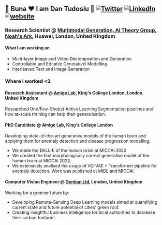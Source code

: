 ## :hugs: Buna :heart: I am Dan Tudosiu :hugs: [![Twitter](https://img.shields.io/badge/Twitter-1DA1F2?style=for-the-badge&logo=twitter&logoColor=white)](https://twitter.com/intent/follow?screen_name=DTudosiu) [![LinkedIn](https://img.shields.io/badge/LinkedIn-0077B5?style=for-the-badge&logo=linkedin&logoColor=white)](https://www.linkedin.com/in/petru-daniel-tudosiu/) [![website](https://img.shields.io/badge/Website-46a2f1.svg?&label=Google_Scholar&style=for-the-badge&logo=Google-Chrome&logoColor=white&link=https://scholar.google.com/citations?user=sv39zkwAAAAJ&hl=en)](https://scholar.google.com/citations?user=sv39zkwAAAAJ&hl=en)

### Research Scientist @ [Multimodal Generation, AI Theory Group, Noah's Ark](http://dev3.noahlab.com.hk/index.html), Huawei, London, United Kingdom 

#### What I am working on
* Multi-layer Image and Video Decomposition and Generation
* Controllable and Editable Generativel Modelling
* Interleaved Text and Image Generation 
  
### Where I worked <3 

#### Research Assisstant @ [Amigo Lab](https://amigos.ai/), King's College London, London, United Kingdom
Researched One/Few-Shot(s) Active Learning Segmentation pipelines and how at-scale training can help their generalisation. 

#### PhD Candidate @ [Amigo Lab](https://amigos.ai/), King's College London 
Developing state-of-the-art generative models of the human brain and applying them for anomaly detection and disease progression modelling.
* We made the DALL-E of the human brain at MICCAI 2022.
* We created the first morphologically correct generative model of the human brain at MICCAI 2022.
* We extensively analised the usage of VQ-VAE + Transformer pipeline for anomaly detection. Work was published at MIDL and MICCAI.

#### Computer Vision Engineer @ [Gentian Ltd](https://www.gentian.io/), London, United Kingdom
Working for a greener future by:
* Developing Remote-Sensing Deep Learning models aimed at quantifying current state and future potential of cities' green roof.
* Creating insightful business inteligence for local authorities to decrease their carbon footprint.



